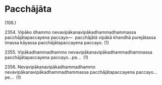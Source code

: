 # Pacchājāta

(106.)

2354\. Vipāko dhammo nevavipākanavipākadhammadhammassa pacchājātapaccayena paccayo—  pacchājātā vipākā khandhā purejātassa imassa kāyassa pacchājātapaccayena paccayo. (1)

2355\. Vipākadhammadhammo nevavipākanavipākadhammadhammassa pacchājātapaccayena paccayo…pe…  (1)

2356\. Nevavipākanavipākadhammadhammo nevavipākanavipākadhammadhammassa pacchājātapaccayena paccayo…pe…  (1)
